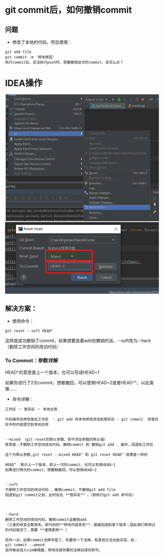 # git commit后，如何撤销commit

## 问题

- 修改了本地的代码，然后使用：

```
git add file
git commit -m '修改原因'
执行commit后，还没执行push时，想要撤销这次的commit，该怎么办？
```

# IDEA操作

![image.png](./assets/image.png)
![image.png](./assets/1676906023334-image.png)

## 解决方案：

- 使用命令：

```
git reset --soft HEAD^
```

这样就成功撤销了commit，如果想要连着add也撤销的话，--soft改为--hard（删除工作空间的改动代码）

### To Commot：参数详解

HEAD^的意思是上一个版本，也可以写成HEAD~1

如果你进行了2次commit，想都撤回，可以使用HEAD~2或者HEAD^^，以此类推......

- 命令详解：

```
工作区 － 暂存区 － 本地仓库

代码编写及修改是在工作区  - git add 将本地修改添加到暂存区 - git commit  将暂存区中的内容提交到本地仓库


--mixed （git reset的默认参数，即不添加参数的默认值）
意思是：不删除工作空间改动代码，撤销commit 和 撤销git add . 操作，回退到工作区

这个为默认参数,git reset --mixed HEAD^ 和 git reset HEAD^ 效果是一样的

HEAD^  表示上一个版本，即上一次的commit，也可以写成HEAD~1
如果进行两次的commit，想要都撤回，可以使用HEAD~2


--soft
不删除工作空间的改动代码 ，撤销commit，不撤销git add file
回退到git commit之前，此时处在 **暂存区** 。（即执行git add 命令后）



--hard
删除工作空间的改动代码，撤销commit且撤销add
（三者的改变全都丢失，即代码的**修改内容丢失**，直接回退到某个版本；因此我们修改过的代码就没了，需要 **谨慎使用** ）

另外一点，如果commit注释写错了，先要改一下注释，有其他方法也能实现，如：
git commit --amend
这时候会进入vim编辑器，修改完成你要的注释后保存即可。
```
